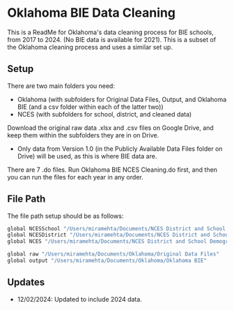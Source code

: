 
# Oklahoma BIE Data Cleaning
This is a ReadMe for Oklahoma's data cleaning process for BIE schools, from 2017 to 2024. (No BIE data is available for 2021).
This is a subset of the Oklahoma cleaning process and uses a similar set up.

## Setup

There are two main folders you need: 
- Oklahoma (with subfolders for Original Data Files, Output, and Oklahoma BIE (and a csv folder within each of the latter two))
- NCES (with subfolders for school, district, and cleaned data)

Download the original raw data .xlsx and .csv files on Google Drive, and keep them within the subfolders they are in on Drive.

- Only data from Version 1.0 (in the Publicly Available Data Files folder on Drive) will be used, as this is where BIE data are.

There are 7 .do files. Run Oklahoma BIE NCES Cleaning.do first, and then you can run the files for each year in any order.
    
## File Path

The file path setup should be as follows: 

```bash
global NCESSchool "/Users/miramehta/Documents/NCES District and School Demographics/NCES School Files, Fall 1997-Fall 2022"
global NCESDistrict "/Users/miramehta/Documents/NCES District and School Demographics/NCES District Files, Fall 1997-Fall 2022"
global NCES "/Users/miramehta/Documents/NCES District and School Demographics/Cleaned NCES Data"

global raw "/Users/miramehta/Documents/Oklahoma/Original Data Files"
global output "/Users/miramehta/Documents/Oklahoma/Oklahoma BIE"
```

## Updates

- 12/02/2024: Updated to include 2024 data.
